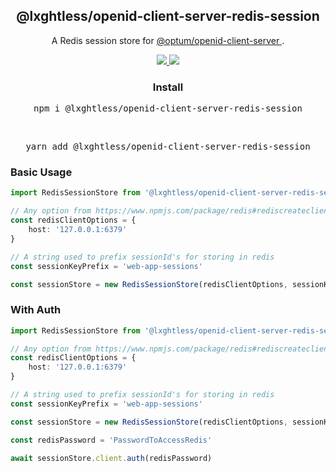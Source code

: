 <h2 align="center">@lxghtless/openid-client-server-redis-session</h2>

<p align="center">
    A Redis session store for 
	<a href="https://www.npmjs.com/package/@optum/openid-client-server">
		@optum/openid-client-server
	</a>.
</p>

<p align="center">
	<a href="https://www.typescriptlang.org/">
		<img src="https://aleen42.github.io/badges/src/typescript.svg" />
	</a>
	<a href="https://eslint.org/">
		<img src="https://aleen42.github.io/badges/src/eslint.svg" />
	</a>
</p>

<p align="center">
  <h3 align="center">Install</h3>
</p>

<pre align="center">npm i @lxghtless/openid-client-server-redis-session</pre>

<br />

<pre align="center">yarn add @lxghtless/openid-client-server-redis-session</pre>

### Basic Usage

```ts
import RedisSessionStore from '@lxghtless/openid-client-server-redis-session'

// Any option from https://www.npmjs.com/package/redis#rediscreateclient
const redisClientOptions = {
    host: '127.0.0.1:6379'
}

// A string used to prefix sessionId's for storing in redis
const sessionKeyPrefix = 'web-app-sessions'

const sessionStore = new RedisSessionStore(redisClientOptions, sessionKeyPrefix)
```

### With Auth

```ts
import RedisSessionStore from '@lxghtless/openid-client-server-redis-session'

// Any option from https://www.npmjs.com/package/redis#rediscreateclient
const redisClientOptions = {
    host: '127.0.0.1:6379'
}

// A string used to prefix sessionId's for storing in redis
const sessionKeyPrefix = 'web-app-sessions'

const sessionStore = new RedisSessionStore(redisClientOptions, sessionKeyPrefix)

const redisPassword = 'PasswordToAccessRedis'

await sessionStore.client.auth(redisPassword)
```
